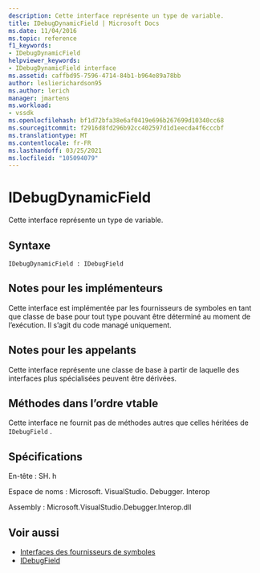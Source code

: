 ```yaml
---
description: Cette interface représente un type de variable.
title: IDebugDynamicField | Microsoft Docs
ms.date: 11/04/2016
ms.topic: reference
f1_keywords:
- IDebugDynamicField
helpviewer_keywords:
- IDebugDynamicField interface
ms.assetid: caffbd95-7596-4714-84b1-b964e89a78bb
author: leslierichardson95
ms.author: lerich
manager: jmartens
ms.workload:
- vssdk
ms.openlocfilehash: bf1d72bfa38e6af0419e696b267699d10340cc68
ms.sourcegitcommit: f2916d8fd296b92cc402597d1d1eecda4f6cccbf
ms.translationtype: MT
ms.contentlocale: fr-FR
ms.lasthandoff: 03/25/2021
ms.locfileid: "105094079"
---
```

# <a name="idebugdynamicfield"></a>IDebugDynamicField
Cette interface représente un type de variable.

## <a name="syntax"></a>Syntaxe

```
IDebugDynamicField : IDebugField
```

## <a name="notes-for-implementers"></a>Notes pour les implémenteurs
 Cette interface est implémentée par les fournisseurs de symboles en tant que classe de base pour tout type pouvant être déterminé au moment de l’exécution. Il s’agit du code managé uniquement.

## <a name="notes-for-callers"></a>Notes pour les appelants
 Cette interface représente une classe de base à partir de laquelle des interfaces plus spécialisées peuvent être dérivées.

## <a name="methods-in-vtable-order"></a>Méthodes dans l’ordre vtable
 Cette interface ne fournit pas de méthodes autres que celles héritées de `IDebugField` .

## <a name="requirements"></a>Spécifications
 En-tête : SH. h

 Espace de noms : Microsoft. VisualStudio. Debugger. Interop

 Assembly : Microsoft.VisualStudio.Debugger.Interop.dll

## <a name="see-also"></a>Voir aussi
- [Interfaces des fournisseurs de symboles](../../../extensibility/debugger/reference/symbol-provider-interfaces.md)
- [IDebugField](../../../extensibility/debugger/reference/idebugfield.md)
